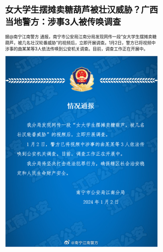 # 女大学生摆摊卖糖葫芦被壮汉威胁？广西当地警方：涉事3人被传唤调查

据@南宁江南警方
通报，南宁市公安局江南分局发现网传一段“女大学生摆摊卖糖葫芦，被几名壮汉轮番威胁”的视频后，立即开展调查。1月2日，警方已将视频中涉事的曲某某等3人依法传唤到公安机关调查。目前，调查工作正在开展中。
​​​

![8d398f1be91c5eda69784c8a9e1b2b01.jpg](https://raw.githubusercontent.com/qqhsx/qqnews_image/main/2024/01/02/女大学生摆摊卖糖葫芦被壮汉威胁？广西当地警方：涉事3人被传唤调查/8d398f1be91c5eda69784c8a9e1b2b01.jpg)

